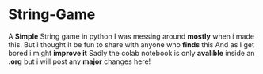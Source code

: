 # String-Game

A **Simple** String game in python
I was messing around **mostly** when i made this.
But i thought it be fun to share with anyone who **finds** this
And as I get bored i might **improve it**
Sadly the colab notebook is only **avalible** inside an **.org** 
but i will post any **major** changes here!
